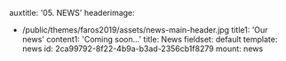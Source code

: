 auxtitle: '05. NEWS'
headerimage:
  - /public/themes/faros2019/assets/news-main-header.jpg
title1: 'Our news'
content1: 'Coming soon...'
title: News
fieldset: default
template: news
id: 2ca99792-8f22-4b9a-b3ad-2356cb1f8279
mount: news
